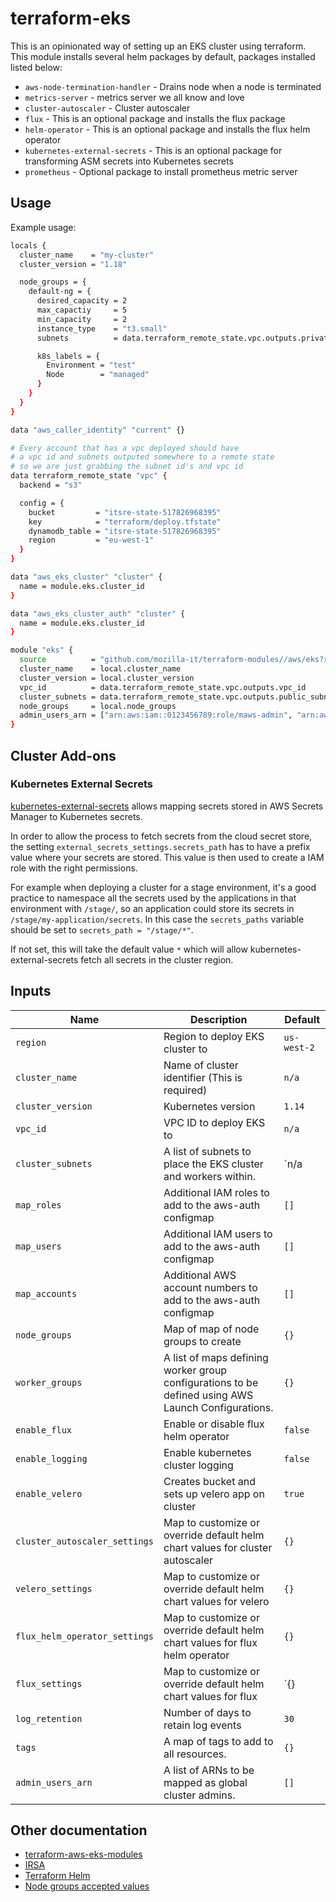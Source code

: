 # terraform-eks
This is an opinionated way of setting up an EKS cluster using terraform. This module installs several helm packages
by default, packages installed listed below:

 - `aws-node-termination-handler` - Drains node when a node is terminated
 - `metrics-server` - metrics server we all know and love
 - `cluster-autoscaler` - Cluster autoscaler
 - `flux` - This is an optional package and installs the flux package
 - `helm-operator` - This is an optional package and installs the flux helm operator
 - `kubernetes-external-secrets` - This is an optional package for transforming ASM secrets into Kubernetes secrets
 - `prometheus` - Optional package to install prometheus metric server

## Usage
Example usage:

```bash
locals {
  cluster_name    = "my-cluster"
  cluster_version = "1.18"

  node_groups = {
    default-ng = {
      desired_capacity = 2
      max_capactiy     = 5
      min_capacity     = 2
      instance_type    = "t3.small"
      subnets          = data.terraform_remote_state.vpc.outputs.private_subnets

      k8s_labels = {
        Environment = "test"
        Node        = "managed"
      }
    }
  }
}

data "aws_caller_identity" "current" {}

# Every account that has a vpc deployed should have
# a vpc id and subnets outputed somewhere to a remote state
# so we are just grabbing the subnet id's and vpc id
data terraform_remote_state "vpc" {
  backend = "s3"

  config = {
    bucket         = "itsre-state-517826968395"
    key            = "terraform/deploy.tfstate"
    dynamodb_table = "itsre-state-517826968395"
    region         = "eu-west-1"
  }
}

data "aws_eks_cluster" "cluster" {
  name = module.eks.cluster_id
}

data "aws_eks_cluster_auth" "cluster" {
  name = module.eks.cluster_id
}

module "eks" {
  source          = "github.com/mozilla-it/terraform-modules//aws/eks?ref=master"
  cluster_name    = local.cluster_name
  cluster_version = local.cluster_version
  vpc_id          = data.terraform_remote_state.vpc.outputs.vpc_id
  cluster_subnets = data.terraform_remote_state.vpc.outputs.public_subnets
  node_groups     = local.node_groups
  admin_users_arn = ["arn:aws:iam::0123456789:role/maws-admin", "arn:aws:iam::0123456789:role/itsre-admin"]
}
```

## Cluster Add-ons
### Kubernetes External Secrets
[kubernetes-external-secrets](https://github.com/godaddy/kubernetes-external-secrets) allows mapping secrets stored in AWS Secrets Manager to Kubernetes secrets.

In order to allow the process to fetch secrets from the cloud secret store, the setting `external_secrets_settings.secrets_path` has to have a prefix value where your secrets are stored. This value is then used to create a IAM role with the right permissions.

For example when deploying a cluster for a stage environment, it's a good practice to namespace all the secrets used by the applications in that environment with `/stage/`, so an application could store its secrets in `/stage/my-application/secrets`. In this case the `secrets_paths` variable should be set to `secrets_path = "/stage/*"`.

If not set, this will take the default value `*` which will allow kubernetes-external-secrets fetch all secrets in the cluster region.

## Inputs

| Name                           | Description                                                                                          | Default      |
|--------------------------------|------------------------------------------------------------------------------------------------------|--------------|
| `region`                       | Region to deploy EKS cluster to                                                                      | `us-west-2`  |
| `cluster_name`                 | Name of cluster identifier (This is required)                                                        | `n/a`        |
| `cluster_version`              | Kubernetes version                                                                                   | `1.14`       |
| `vpc_id`                       | VPC ID to deploy EKS to                                                                              | `n/a`        |
| `cluster_subnets`              | A list of subnets to place the EKS cluster and workers within.                                       | `n/a         |
| `map_roles`                    | Additional IAM roles to add to the aws-auth configmap                                                | `[]`         |
| `map_users`                    | Additional IAM users to add to the aws-auth configmap                                                | `[]`         |
| `map_accounts`                 | Additional AWS account numbers to add to the aws-auth configmap                                      | `[]`         |
| `node_groups`                  | Map of map of node groups to create                                                                  | `{}`         |
| `worker_groups`                | A list of maps defining worker group configurations to be defined using AWS Launch Configurations.   | `{}`         |
| `enable_flux`                  | Enable or disable flux helm operator                                                                 | `false`      |
| `enable_logging`               | Enable kubernetes cluster logging                                                                    | `false`      |
| `enable_velero`                | Creates bucket and sets up velero app on cluster                                                     | `true`       |
| `cluster_autoscaler_settings`  | Map to customize or override default helm chart values for cluster autoscaler                        | `{}`         |
| `velero_settings`              | Map to customize or override default helm chart values for velero                                    | `{}`         |
| `flux_helm_operator_settings`  | Map to customize or override default helm chart values for flux helm operator                        | `{}`         |
| `flux_settings`                | Map to customize or override default helm chart values for flux                                      | `{}          |
| `log_retention`                | Number of days to retain log events                                                                  | `30`         |
| `tags`                         | A map of tags to add to all resources.                                                               | `{}`         |
| `admin_users_arn`              | A list of ARNs to be mapped as global cluster admins.                                                | `[]`         |

## Other documentation

* [terraform-aws-eks-modules](https://github.com/terraform-aws-modules/terraform-aws-eks/)
* [IRSA](https://docs.aws.amazon.com/eks/latest/userguide/iam-roles-for-service-accounts.html)
* [Terraform Helm](https://www.terraform.io/docs/providers/helm/r/release.html)
* [Node groups accepted values](https://github.com/terraform-aws-modules/terraform-aws-eks/blob/master/modules/node_groups/README.md)
